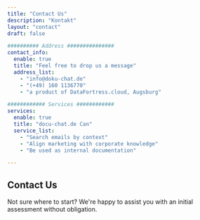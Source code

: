 ```yaml
---
title: "Contact Us"
description: "Kontakt"
layout: "contact"
draft: false

########## Address ###############
contact_info:
  enable: true
  title: "Feel free to drop us a message"
  address_list:
    - "info@doku-chat.de"
    - "(+49) 160 1136770"
    - "a product of DataFortress.cloud, Augsburg"

############ Services ############
services:
  enable: true
  title: "docu-chat.de Can"
  service_list:
    - "Search emails by context"
    - "Align marketing with corporate knowledge"
    - "Be used as internal documentation"

---
```


## Contact Us

Not sure where to start? We're happy to assist you with an initial assessment without obligation.

